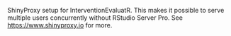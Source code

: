 ShinyProxy setup for InterventionEvaluatR. This makes it possible to serve multiple users concurrently without RStudio Server Pro. See https://www.shinyproxy.io for more. 
